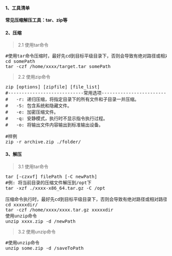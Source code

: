 #### 1、工具清单

**常见压缩解压工具：tar、zip等**

#### 2、压缩
>2.1 使用tar命令
<pre class="prettyprint lang-s">
#使用tar命令压缩时，最好先cd到目标平级目录下，否则会导致有绝对路径或相对路径
cd somePath
tar -czf /home/xxxx/target.tar somePath
</pre>
>2.2 使用zip命令
<pre class="prettyprint lang-s">
zip [options] [zipfile] [file_list]
#----------------------------常用选项----------------------------
#	-r: 递归压缩，将指定目录下的所有文件和子目录一并压缩。
#	-S: 包含系统和隐藏文件。
#	-e: 加密压缩文件。
#	-q: 安静模式，执行时不显示指令执行过程。
#	-o: 将输出文件内容输出到标准输出设备。

#样例
zip -r archive.zip ./folder/
</pre>


#### 3、解压
>3.1 使用tar命令
<pre class="prettyprint lang-s">
tar [-czxvf] filePath [-C newPath]
#例: 将当前目录的压缩文件解压到/opt下
tar -xzf ./xxxx-x86_64.tar.gz -C /opt

压缩命令执行时，最好先cd到目标平级目录下，否则会导致有绝对路径或相对路径
cd xxxxxdir/
tar -czf /home/xxxx/xxxx.tar.gz xxxxxdir
使用unzip命令
unzip xxxx.zip -d /newPath
</pre>

>3.2 使用unzip命令
<pre class="prettyprint lang-s">
#使用unzip命令
unzip some.zip -d /saveToPath
</pre>